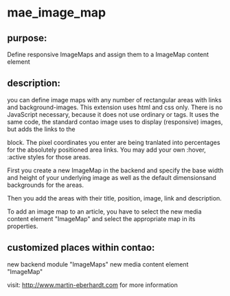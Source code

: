 mae_image_map
=============

purpose:
--------
Define responsive ImageMaps and assign them to a ImageMap content element



description:
------------
you can define image maps with any number of rectangular areas with links and background-images.
This extension uses html and css only. There is no JavaScript necessary, because it does not use ordinary <map> or <area> tags.
It uses the same code, the standard contao image uses to display (responsive) images, but adds the links to the <figcaption> block.
The pixel coordinates you enter are being tranlated into percentages for the absolutely positioned area links.
You may add your own :hover, :active styles for those areas.

First you create a new ImageMap in the backend and specify the base width and height of your underlying image as well as the
default dimensionsand backgrounds for the areas.

Then you add the areas with their title, position, image, link and description.

To add an image map to an article, you have to select the new media content element "ImageMap" and select the appropriate map
in its properties.



customized places within contao:
--------------------------------
new backend module "ImageMaps"
new media content element "ImageMap"



visit:
http://www.martin-eberhardt.com
for more information